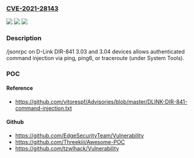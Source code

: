 ### [CVE-2021-28143](https://cve.mitre.org/cgi-bin/cvename.cgi?name=CVE-2021-28143)
![](https://img.shields.io/static/v1?label=Product&message=n%2Fa&color=blue)
![](https://img.shields.io/static/v1?label=Version&message=n%2Fa&color=blue)
![](https://img.shields.io/static/v1?label=Vulnerability&message=n%2Fa&color=brighgreen)

### Description

/jsonrpc on D-Link DIR-841 3.03 and 3.04 devices allows authenticated command injection via ping, ping6, or traceroute (under System Tools).

### POC

#### Reference
- https://github.com/vitorespf/Advisories/blob/master/DLINK-DIR-841-command-injection.txt

#### Github
- https://github.com/EdgeSecurityTeam/Vulnerability
- https://github.com/Threekiii/Awesome-POC
- https://github.com/tzwlhack/Vulnerability

